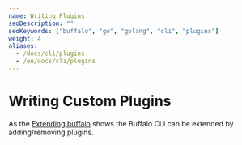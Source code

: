 ```yaml
---
name: Writing Plugins
seoDescription: ""
seoKeywords: ["buffalo", "go", "golang", "cli", "plugins"]
weight: 4
aliases:
  - /docs/cli/plugins
  - /en/docs/cli/plugins
---
```


# Writing Custom Plugins

As the [Extending buffalo](/documentation/cli/extending) shows the Buffalo CLI can be extended by adding/removing plugins.